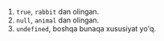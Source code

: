 
1. `true`, `rabbit` dan olingan.
2. `null`, `animal` dan olingan.
3. `undefined`, boshqa bunaqa xususiyat yo'q.
